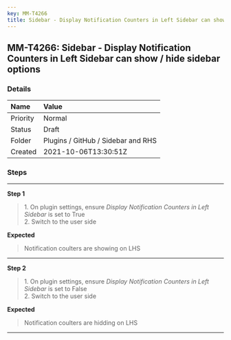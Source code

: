 ```yaml
---
key: MM-T4266
title: Sidebar - Display Notification Counters in Left Sidebar can show / hide sidebar options
---
```


## MM-T4266: Sidebar - Display Notification Counters in Left Sidebar can show / hide sidebar options

### Details

| Name     | Value                              |
| :------- | :--------------------------------- |
| Priority | Normal                             |
| Status   | Draft                              |
| Folder   | Plugins / GitHub / Sidebar and RHS |
| Created  | 2021-10-06T13:30:51Z               |

### Steps

<hr/>

**Step 1**

> <article>1. On plugin settings, ensure <em>Display Notification Counters in Left Sidebar </em>is set to True<br />2. Switch to the user side </article>

**Expected**

> <article>Notification coulters are showing on LHS</article>

<hr/>

**Step 2**

> <article>1. On plugin settings, ensure <em>Display Notification Counters in Left Sidebar </em>is set to False<br />2. Switch to the user side</article>

**Expected**

> <article>Notification coulters are hidding on LHS</article>

<hr/>
